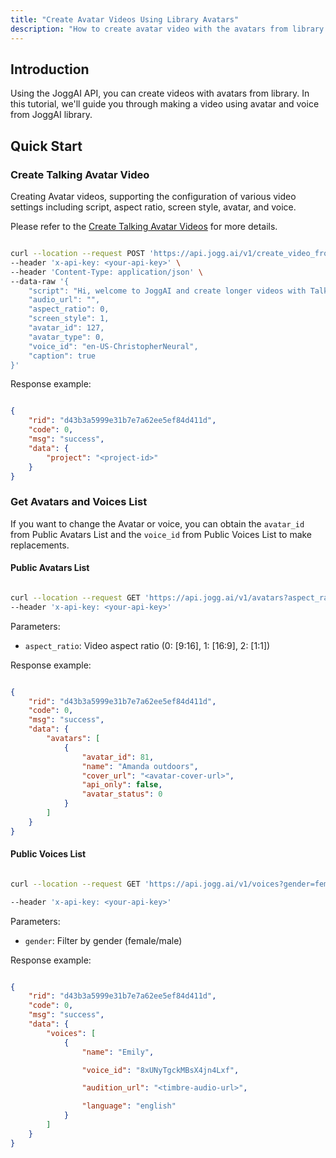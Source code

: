 ```yaml
---
title: "Create Avatar Videos Using Library Avatars"
description: "How to create avatar video with the avatars from library."
---
```


## Introduction

Using the JoggAI API, you can create videos with avatars from library. In this tutorial, we'll guide you through making a video using avatar and voice from JoggAI library.

## Quick Start

### Create Talking Avatar Video

Creating Avatar videos, supporting the configuration of various video settings including script, aspect ratio, screen style, avatar, and voice.

Please refer to the [Create Talking Avatar Videos](https://docs.jogg.ai/api-reference/Create-Avatar-Videos/CreateAvatarVideo) for more details.

```bash

curl --location --request POST 'https://api.jogg.ai/v1/create_video_from_talking_avatar' \
--header 'x-api-key: <your-api-key>' \
--header 'Content-Type: application/json' \
--data-raw '{
    "script": "Hi, welcome to JoggAI and create longer videos with Talking Avatars in minutes!",
    "audio_url": "",
    "aspect_ratio": 0,
    "screen_style": 1,
    "avatar_id": 127,
    "avatar_type": 0,
    "voice_id": "en-US-ChristopherNeural",
    "caption": true   
}'

```

Response example:

```json

{
    "rid": "d43b3a5999e31b7e7a62ee5ef84d411d",
    "code": 0,
    "msg": "success",
    "data": {
        "project": "<project-id>"  
    }
}

```

### Get Avatars and Voices List

If you want to change the Avatar or voice, you can obtain the `avatar_id` from Public Avatars List and the `voice_id` from Public Voices List to make replacements.

#### Public Avatars List

```bash

curl --location --request GET 'https://api.jogg.ai/v1/avatars?aspect_ratio=0' \
--header 'x-api-key: <your-api-key>'

```

Parameters:

* `aspect_ratio`: Video aspect ratio (0: \[9:16], 1: \[16:9], 2: \[1:1])

Response example:

```json

{
    "rid": "d43b3a5999e31b7e7a62ee5ef84d411d",
    "code": 0,
    "msg": "success",
    "data": {
        "avatars": [
            {
                "avatar_id": 81,         
                "name": "Amanda outdoors",
                "cover_url": "<avatar-cover-url>",
                "api_only": false,
                "avatar_status": 0
            }
        ]
    }
}

```

#### Public Voices List

```bash

curl --location --request GET 'https://api.jogg.ai/v1/voices?gender=female' \

--header 'x-api-key: <your-api-key>'

```

Parameters:

* `gender`: Filter by gender (female/male)

Response example:

```json

{
    "rid": "d43b3a5999e31b7e7a62ee5ef84d411d",
    "code": 0,
    "msg": "success",
    "data": {
        "voices": [
            {
                "name": "Emily",

                "voice_id": "8xUNyTgckMBsX4jn4Lxf", 

                "audition_url": "<timbre-audio-url>",

                "language": "english"
            }
        ]
    }
}

```